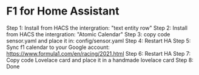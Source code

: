 # F1 for Home Assistant

Step 1: Install from HACS the intergration: "text entity row"
Step 2: Install from HACS the intergration: "Atomic Calendar"
Step 3: copy code sensor.yaml and place it in: config/sensor.yaml
Step 4: Restart HA
Step 5: Sync f1 calendar to your Google account: https://www.formula1.com/en/racing/2021.html
Step 6: Restart HA
Step 7: Copy code Lovelace card and place it in a handmade lovelace card
Step 8: Done
